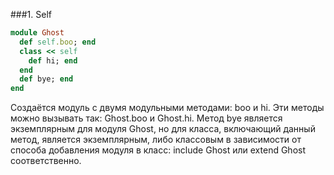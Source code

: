 ###1. Self
```ruby
module Ghost
  def self.boo; end
  class << self
    def hi; end
  end
  def bye; end
end
```
Создаётся модуль с двумя модульными методами: boo и hi. Эти методы можно вызывать так: Ghost.boo и Ghost.hi. Метод bye является экземплярным для модуля Ghost, но для класса, включающий данный метод, является экземплярным, либо классовым в зависимости от способа добавления модуля в класс: include Ghost или extend Ghost соответственно.

